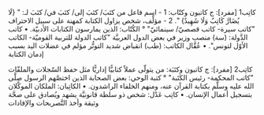كاتِب1 [مفرد]: ج كاتبون وكتّاب:
1 - اسم فاعل من كتَبَ/ كتَبَ إلى/ كتَبَ في/ كتَبَ لـ: " {لَا يُضَارَّ كَاتِبٌ وَلَا شَهِيدٌ} ".
2 - مؤلِّف، شخص يزاول الكتابة كمهنة على سبيل الاحتراف "كاتب سيرة- كاتب قصصيّ/ سينمائيّ" ° الكُتّاب: الذين يمارسون الكتابات الأدبيّة.
• كاتب الدَّولة: (سة) منصب وزير في بعض الدول العربيَّة "كاتب الدولة للتربية القوميّة- الكاتب الأوّل لتونس".
• عُقَّال الكاتب: (طب) انقباض شديد التوتُّر مؤلم في عضلات اليد بسبب إدمان الكتابة



كاتِب2 [مفرد]: ج كاتبون وكتَبَة: من يتولّى عملاً كتابيًّا إداريًّا مثل حفظ السّجلات والملفّات "كاتب المحكمة- رئيس الكَتَبة" ° كتبة الوحي: بعض الصحابة الذين اختصَّهم الرسول صلَّى الله عليه وسلَّم بكتابة القرآن عنه، ومنهم الخلفاء الراشدون.
• الكاتِبان: الملكان الموكَّلان بتسجيل أعمال الإنسان.
• كاتِب عَدْل: شخص ذو سلطة قانونيَّة يشهد ويُصادق على صحَّة وثيقة وأخذ التَّصريحات والإفادات